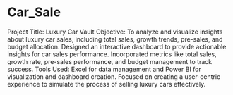 # Car_Sale
Project Title: Luxury Car Vault
Objective: To analyze and visualize insights about luxury car sales, including total sales, growth trends, pre-sales, and budget allocation.
Designed an interactive dashboard to provide actionable insights for car sales performance.
Incorporated metrics like total sales, growth rate, pre-sales performance, and budget management to track success.
Tools Used: Excel for data management and Power BI for visualization and dashboard creation.
Focused on creating a user-centric experience to simulate the process of selling luxury cars effectively.
